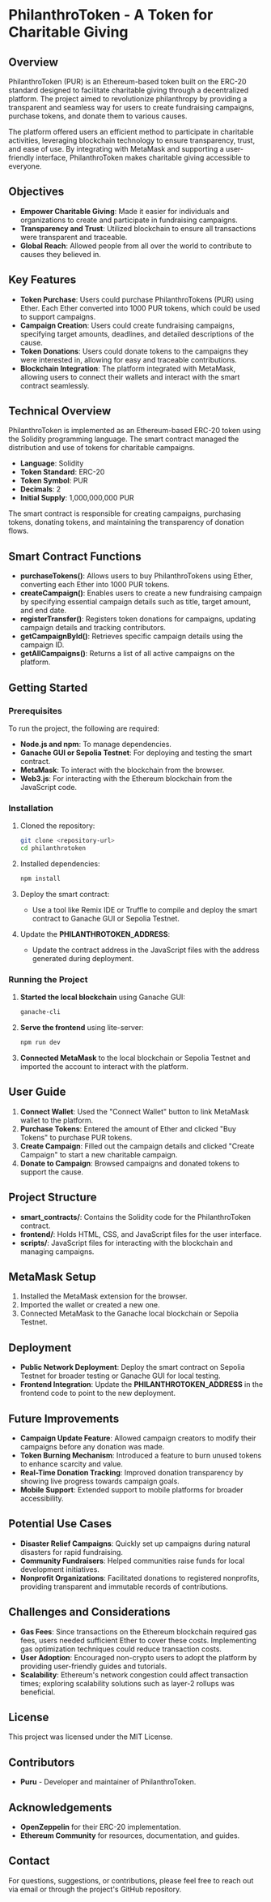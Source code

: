 # PhilanthroToken - A Token for Charitable Giving

## Overview

PhilanthroToken (PUR) is an Ethereum-based token built on the ERC-20 standard designed to facilitate charitable giving through a decentralized platform. The project aimed to revolutionize philanthropy by providing a transparent and seamless way for users to create fundraising campaigns, purchase tokens, and donate them to various causes.

The platform offered users an efficient method to participate in charitable activities, leveraging blockchain technology to ensure transparency, trust, and ease of use. By integrating with MetaMask and supporting a user-friendly interface, PhilanthroToken makes charitable giving accessible to everyone.

## Objectives

- **Empower Charitable Giving**: Made it easier for individuals and organizations to create and participate in fundraising campaigns.
- **Transparency and Trust**: Utilized blockchain to ensure all transactions were transparent and traceable.
- **Global Reach**: Allowed people from all over the world to contribute to causes they believed in.

## Key Features

- **Token Purchase**: Users could purchase PhilanthroTokens (PUR) using Ether. Each Ether converted into 1000 PUR tokens, which could be used to support campaigns.
- **Campaign Creation**: Users could create fundraising campaigns, specifying target amounts, deadlines, and detailed descriptions of the cause.
- **Token Donations**: Users could donate tokens to the campaigns they were interested in, allowing for easy and traceable contributions.
- **Blockchain Integration**: The platform integrated with MetaMask, allowing users to connect their wallets and interact with the smart contract seamlessly.

## Technical Overview

PhilanthroToken is implemented as an Ethereum-based ERC-20 token using the Solidity programming language. The smart contract managed the distribution and use of tokens for charitable campaigns.

- **Language**: Solidity
- **Token Standard**: ERC-20
- **Token Symbol**: PUR
- **Decimals**: 2
- **Initial Supply**: 1,000,000,000 PUR

The smart contract is responsible for creating campaigns, purchasing tokens, donating tokens, and maintaining the transparency of donation flows.

## Smart Contract Functions

- **purchaseTokens()**: Allows users to buy PhilanthroTokens using Ether, converting each Ether into 1000 PUR tokens.
- **createCampaign()**: Enables users to create a new fundraising campaign by specifying essential campaign details such as title, target amount, and end date.
- **registerTransfer()**: Registers token donations for campaigns, updating campaign details and tracking contributors.
- **getCampaignById()**: Retrieves specific campaign details using the campaign ID.
- **getAllCampaigns()**: Returns a list of all active campaigns on the platform.

## Getting Started

### Prerequisites

To run the project, the following are required:

- **Node.js and npm**: To manage dependencies.
- **Ganache GUI or Sepolia Testnet**: For deploying and testing the smart contract.
- **MetaMask**: To interact with the blockchain from the browser.
- **Web3.js**: For interacting with the Ethereum blockchain from the JavaScript code.

### Installation

1. Cloned the repository:

   ```sh
   git clone <repository-url>
   cd philanthrotoken
   ```

2. Installed dependencies:

   ```sh
   npm install
   ```

3. Deploy the smart contract:

   - Use a tool like Remix IDE or Truffle to compile and deploy the smart contract to Ganache GUI or Sepolia Testnet.

4. Update the **PHILANTHROTOKEN\_ADDRESS**:

   - Update the contract address in the JavaScript files with the address generated during deployment.

### Running the Project

1. **Started the local blockchain** using Ganache GUI:

   ```sh
   ganache-cli
   ```

2. **Serve the frontend** using lite-server:

   ```sh
   npm run dev
   ```

3. **Connected MetaMask** to the local blockchain or Sepolia Testnet and imported the account to interact with the platform.

## User Guide

1. **Connect Wallet**: Used the "Connect Wallet" button to link MetaMask wallet to the platform.
2. **Purchase Tokens**: Entered the amount of Ether and clicked "Buy Tokens" to purchase PUR tokens.
3. **Create Campaign**: Filled out the campaign details and clicked "Create Campaign" to start a new charitable campaign.
4. **Donate to Campaign**: Browsed campaigns and donated tokens to support the cause.

## Project Structure

- **smart\_contracts/**: Contains the Solidity code for the PhilanthroToken contract.
- **frontend/**: Holds HTML, CSS, and JavaScript files for the user interface.
- **scripts/**: JavaScript files for interacting with the blockchain and managing campaigns.

## MetaMask Setup

1. Installed the MetaMask extension for the browser.
2. Imported the wallet or created a new one.
3. Connected MetaMask to the Ganache local blockchain or Sepolia Testnet.

## Deployment

- **Public Network Deployment**: Deploy the smart contract on Sepolia Testnet for broader testing or Ganache GUI for local testing.
- **Frontend Integration**: Update the **PHILANTHROTOKEN\_ADDRESS** in the frontend code to point to the new deployment.

## Future Improvements

- **Campaign Update Feature**: Allowed campaign creators to modify their campaigns before any donation was made.
- **Token Burning Mechanism**: Introduced a feature to burn unused tokens to enhance scarcity and value.
- **Real-Time Donation Tracking**: Improved donation transparency by showing live progress towards campaign goals.
- **Mobile Support**: Extended support to mobile platforms for broader accessibility.

## Potential Use Cases

- **Disaster Relief Campaigns**: Quickly set up campaigns during natural disasters for rapid fundraising.
- **Community Fundraisers**: Helped communities raise funds for local development initiatives.
- **Nonprofit Organizations**: Facilitated donations to registered nonprofits, providing transparent and immutable records of contributions.

## Challenges and Considerations

- **Gas Fees**: Since transactions on the Ethereum blockchain required gas fees, users needed sufficient Ether to cover these costs. Implementing gas optimization techniques could reduce transaction costs.
- **User Adoption**: Encouraged non-crypto users to adopt the platform by providing user-friendly guides and tutorials.
- **Scalability**: Ethereum's network congestion could affect transaction times; exploring scalability solutions such as layer-2 rollups was beneficial.

## License

This project was licensed under the MIT License.

## Contributors

- **Puru** - Developer and maintainer of PhilanthroToken.

## Acknowledgements

- **OpenZeppelin** for their ERC-20 implementation.
- **Ethereum Community** for resources, documentation, and guides.

## Contact

For questions, suggestions, or contributions, please feel free to reach out via email or through the project's GitHub repository.

